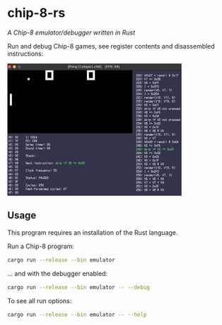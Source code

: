 # chip-8-rs

_A Chip-8 emulator/debugger written in Rust_

Run and debug Chip-8 games, see register contents and disassembled instructions:

<img
    src="https://github.com/JonathanMurray/chip-8-rs/blob/master/resources/screenshots/example_screenshot_pong_debug.png"
    height="300"
/>
<br/>

## Usage

This program requires an installation of the Rust language.

Run a Chip-8 program:
```bash
cargo run --release --bin emulator
```

... and with the debugger enabled:
```bash
cargo run --release --bin emulator -- --debug
```

To see all run options:
```bash
cargo run --release --bin emulator -- --help
```